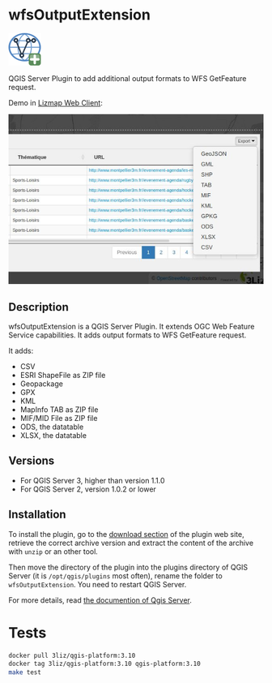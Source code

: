 # wfsOutputExtension

![Icon](wfsOutputExtension/icon.png)

QGIS Server Plugin to add additional output formats to WFS GetFeature request.

Demo in [Lizmap Web Client](https://github.com/3liz/lizmap-web-client): 

![Demo of the plugin](demo.jpg)

## Description

wfsOutputExtension is a QGIS Server Plugin. It extends OGC Web Feature Service capabilities.
It adds output formats to WFS GetFeature request.

It adds:
* CSV
* ESRI ShapeFile as ZIP file
* Geopackage
* GPX
* KML
* MapInfo TAB as ZIP file
* MIF/MID File as ZIP file
* ODS, the datatable
* XLSX, the datatable

## Versions

* For QGIS Server 3, higher than version 1.1.0
* For QGIS Server 2, version 1.0.2 or lower

## Installation

To install the plugin, go to the [download section](https://github.com/3liz/qgis-wfsOutputExtension/releases)
of the plugin web site, retrieve the correct archive version and 
extract the content of the archive with `unzip` or an other tool.

Then move the directory of the plugin into the plugins directory of QGIS Server
(it is `/opt/qgis/plugins` most often), rename the folder to `wfsOutputExtension`. You need to restart QGIS Server.

For more details, read [the documention of Qgis Server](https://docs.qgis.org/3.4/en/docs/user_manual/working_with_ogc/server/plugins.html#installation).

# Tests

```bash
docker pull 3liz/qgis-platform:3.10
docker tag 3liz/qgis-platform:3.10 qgis-platform:3.10
make test
```

